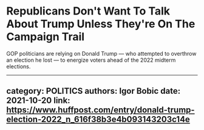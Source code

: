 # Republicans Don't Want To Talk About Trump Unless They're On The Campaign Trail

GOP politicians are relying on Donald Trump — who attempted to overthrow an election he lost — to energize voters ahead of the 2022 midterm elections.

---
category: POLITICS
authors: Igor Bobic
date: 2021-10-20
link: https://www.huffpost.com/entry/donald-trump-election-2022_n_616f38b3e4b093143203c14e
---
